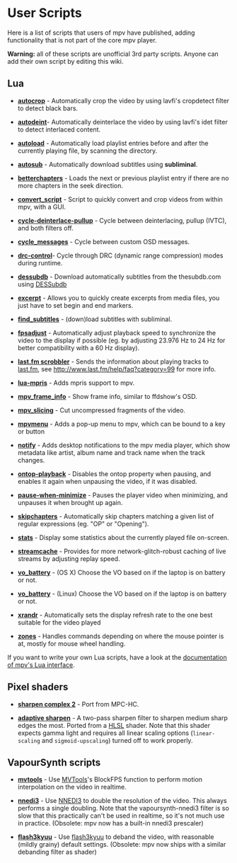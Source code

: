 # User Scripts

Here is a list of scripts that users of mpv have published, adding functionality that is not part of the core mpv player.

**Warning:** all of these scripts are unofficial 3rd party scripts. Anyone can add their own script by editing this wiki.

## Lua

* **[autocrop](https://github.com/mpv-player/mpv/blob/master/TOOLS/lua/autocrop.lua)** - Automatically crop the video by using lavfi's cropdetect filter to detect black bars.

* **[autodeint](https://github.com/mpv-player/mpv/blob/master/TOOLS/lua/autodeint.lua)**- Automatically deinterlace the video by using lavfi's idet filter to detect interlaced content.

* **[autoload](https://github.com/mpv-player/mpv/blob/master/TOOLS/lua/autoload.lua)** - Automatically load playlist entries before and after the currently playing file, by scanning the directory.

* **[autosub](https://gist.github.com/selsta/ce3fb37e775dbd15c698)** - Automatically download subtitles using **subliminal**.

* **[betterchapters](https://gist.github.com/Hakkin/4f978a5c87c31f7fe3ae)** - Loads the next or previous playlist entry if there are no more chapters in the seek direction.

* **[convert_script](https://gist.github.com/Zehkul/25ea7ae77b30af959be0)** - Script to quickly convert and crop videos from within mpv, with a GUI.

* **[cycle-deinterlace-pullup](https://github.com/mpv-player/mpv/blob/master/TOOLS/lua/cycle-deinterlace-pullup.lua)** - Cycle between deinterlacing, pullup (IVTC), and both filters off.

* **[cycle_messages](https://gist.github.com/rrooij/59f57ff5f5a952e56bbb)** - Cycle between custom OSD messages.

* **[drc-control](https://github.com/mpv-player/mpv/blob/master/TOOLS/lua/drc-control.lua)**- Cycle through DRC (dynamic range compression) modes during runtime.

* **[dessubdb](https://github.com/demanuel/dessubdb/blob/master/mpv.lua)** - Download automatically subtitles from the thesubdb.com using [DESSubdb](https://github.com/demanuel/dessubdb)

* **[excerpt](https://github.com/lvml/mpv-plugin-excerpt)** - Allows you to quickly create excerpts from media files, you just have to set begin and end markers.

* **[find_subtitles](https://github.com/directorscut82/find_subtitles)** - (down)load subtitles with subliminal.

* **[fpsadjust](https://github.com/haasn/gentoo-conf/blob/nanodesu/home/nand/.mpv/scripts/fpsadjust.lua)** - Automatically adjust playback speed to synchronize the video to the display if possible (eg. by adjusting 23.976 Hz to 24 Hz for better compatibility with a 60 Hz display).

* **[last.fm scrobbler](https://github.com/l29ah/w3crapcli/blob/master/last.fm/mpv-lastfm.lua)** - Sends the information about playing tracks to [last.fm](http://last.fm/), see http://www.last.fm/help/faq?category=99 for more info.

* **[lua-mpris](https://github.com/dodo/lua-mpris)** - Adds mpris support to mpv.

* **[mpv_frame_info](https://github.com/Kagami/mpv_frame_info)** - Show frame info, similar to ffdshow's OSD.

* **[mpv_slicing](https://github.com/Kagami/mpv_slicing)** - Cut uncompressed fragments of the video.

* **[mpvmenu](https://github.com/nezumisama/mpvmenu)** - Adds a pop-up menu to mpv, which can be bound to a key or button

* **[notify](https://github.com/rohieb/mpv-notify)** - Adds desktop notifications to the mpv media player, which show metadata like artist, album name and track name when the track changes.

* **[ontop-playback](https://github.com/mpv-player/mpv/blob/master/TOOLS/lua/ontop-playback.lua)** - Disables the ontop property when pausing, and enables it again when unpausing the video, if it was disabled.

* **[pause-when-minimize](https://github.com/mpv-player/mpv/blob/master/TOOLS/lua/pause-when-minimize.lua)** - Pauses the player video when minimizing, and unpauses it when brought up again.

* **[skipchapters](https://github.com/haasn/gentoo-conf/blob/nanodesu/home/nand/.mpv/scripts/avail/skipchapters.lua)** - Automatically skip chapters matching a given list of regular expressions (eg. "OP" or "Opening").

* **[stats](https://github.com/Argon-/mpv-stats/)** - Display some statistics about the currently played file on-screen.

* **[streamcache](https://github.com/lvml/mpv-plugin-streamcache)** - Provides for more network-glitch-robust caching of live streams by adjusting replay speed.

* **[vo_battery](https://gist.github.com/selsta/9ac023688885053d42ca)** - (OS X) Choose the VO based on if the laptop is on battery or not.

* **[vo_battery](https://gist.github.com/ElegantMonkey/04924e899648e84f2e18)** - (Linux) Choose the VO based on if the laptop is on battery or not.

* **[xrandr](https://github.com/lvml/mpv-plugin-xrandr)** - Automatically sets the display refresh rate to the one best suitable for the video played

* **[zones](https://github.com/mpv-player/mpv/blob/master/TOOLS/lua/zones.lua)** - Handles commands depending on where the mouse pointer is at, mostly for mouse wheel handling.

If you want to write your own Lua scripts, have a look at the [documentation of mpv's Lua interface](https://github.com/mpv-player/mpv/blob/master/DOCS/man/lua.rst).


## Pixel shaders

* **[sharpen complex 2](https://gist.github.com/zxx1/862dcfb171ddc3fa8832)** - Port from MPC-HC.

* **[adaptive sharpen](https://gist.github.com/bjin/e22e96861669e897cf65)** - A two-pass sharpen filter to sharpen medium sharp edges the most. Ported from a [HLSL](http://forum.doom9.org/showthread.php?t=172131) shader. Note that this shader expects gamma light and requires all linear scaling options (`linear-scaling` and `sigmoid-upscaling`) turned off to work properly.


## VapourSynth scripts

* **[mvtools](https://github.com/haasn/gentoo-conf/blob/nanodesu/home/nand/.mpv/filters/mvtools.vpy)** - Use [MVTools](https://github.com/dubhater/vapoursynth-mvtools)'s BlockFPS function to perform motion interpolation on the video in realtime.

* **[nnedi3](https://github.com/haasn/gentoo-conf/blob/nanodesu/home/nand/.mpv/filters/nnedi3.vpy)** - Use [NNEDI3](https://github.com/dubhater/vapoursynth-nnedi3) to double the resolution of the video. This always performs a single doubling. Note that the vapoursynth-nnedi3 filter is so slow that this practically can't be used in realtime, so it's not much use in practice. (Obsolete: mpv now has a built-in nnedi3 prescaler)

* **[flash3kyuu](https://github.com/haasn/gentoo-conf/blob/nanodesu/home/nand/.mpv/filters/flash3kyuu.vpy)** - Use [flash3kyuu](https://github.com/SAPikachu/flash3kyuu_deband) to deband the video, with reasonable (mildly grainy) default settings. (Obsolete: mpv now ships with a similar debanding filter as shader)